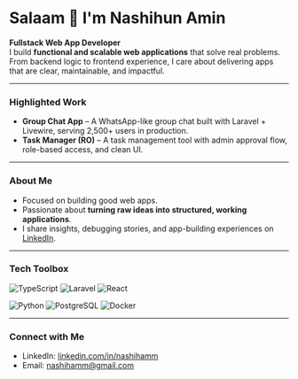 # Salaam 👋 I'm Nashihun Amin  

**Fullstack Web App Developer**  
I build **functional and scalable web applications** that solve real problems.  
From backend logic to frontend experience, I care about delivering apps that are clear, maintainable, and impactful.  

---

### Highlighted Work
- **Group Chat App** – A WhatsApp-like group chat built with Laravel + Livewire, serving 2,500+ users in production.  
- **Task Manager (RO)** – A task management tool with admin approval flow, role-based access, and clean UI.  
---

### About Me
- Focused on building good web apps.
- Passionate about **turning raw ideas into structured, working applications**.  
- I share insights, debugging stories, and app-building experiences on [LinkedIn](https://linkedin.com/in/nashihamm).  

---

### Tech Toolbox
![TypeScript](https://img.shields.io/badge/TypeScript-3178C6.svg?style=for-the-badge&logo=typescript&logoColor=white)
![Laravel](https://img.shields.io/badge/Laravel-%23FF2D20.svg?style=for-the-badge&logo=laravel&logoColor=white)
![React](https://img.shields.io/badge/React-%2320232a.svg?style=for-the-badge&logo=react&logoColor=%2361DAFB)

![Python](https://img.shields.io/badge/Python-3776AB.svg?style=for-the-badge&logo=python&logoColor=white)
![PostgreSQL](https://img.shields.io/badge/PostgreSQL-%23316192.svg?style=for-the-badge&logo=postgresql&logoColor=white)
![Docker](https://img.shields.io/badge/Docker-2496ED?style=for-the-badge&logo=docker&logoColor=white)

---

### Connect with Me
- LinkedIn: [linkedin.com/in/nashihamm](https://linkedin.com/in/nashihamm)  
- Email: nashihamm@gmail.com  
